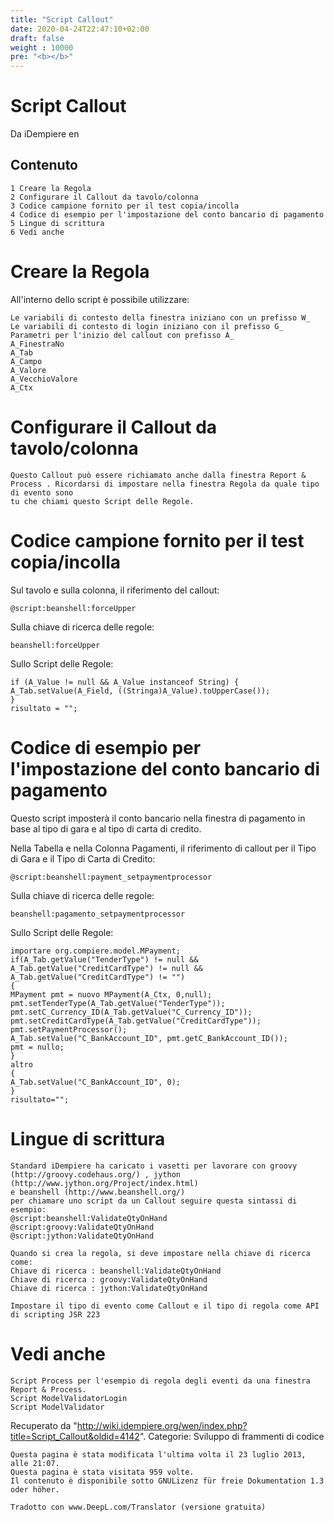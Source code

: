 ```yaml
---
title: "Script Callout"
date: 2020-04-24T22:47:10+02:00
draft: false
weight : 10000
pre: "<b></b>"
---
```



# Script Callout

Da iDempiere en

## Contenuto

```
1 Creare la Regola
2 Configurare il Callout da tavolo/colonna
3 Codice campione fornito per il test copia/incolla
4 Codice di esempio per l'impostazione del conto bancario di pagamento
5 Lingue di scrittura
6 Vedi anche
```
# Creare la Regola

All'interno dello script è possibile utilizzare:

```
Le variabili di contesto della finestra iniziano con un prefisso W_
Le variabili di contesto di login iniziano con il prefisso G_
Parametri per l'inizio del callout con prefisso A_
A_FinestraNo
A_Tab
A_Campo
A_Valore
A_VecchioValore
A_Ctx
```
# Configurare il Callout da tavolo/colonna


```
Questo Callout può essere richiamato anche dalla finestra Report & Process . Ricordarsi di impostare nella finestra Regola da quale tipo di evento sono
tu che chiami questo Script delle Regole.
```
# Codice campione fornito per il test copia/incolla

Sul tavolo e sulla colonna, il riferimento del callout:

```
@script:beanshell:forceUpper
```
Sulla chiave di ricerca delle regole:

```
beanshell:forceUpper
```
Sullo Script delle Regole:

```
if (A_Value != null && A_Value instanceof String) {
A_Tab.setValue(A_Field, ((Stringa)A_Value).toUpperCase());
}
risultato = "";
```

# Codice di esempio per l'impostazione del conto bancario di pagamento

Questo script imposterà il conto bancario nella finestra di pagamento in base al tipo di gara e al tipo di carta di credito.

Nella Tabella e nella Colonna Pagamenti, il riferimento di callout per il Tipo di Gara e il Tipo di Carta di Credito:

```
@script:beanshell:payment_setpaymentprocessor
```
Sulla chiave di ricerca delle regole:

```
beanshell:pagamento_setpaymentprocessor
```
Sullo Script delle Regole:

```
importare org.compiere.model.MPayment;
if(A_Tab.getValue("TenderType") != null && A_Tab.getValue("CreditCardType") != null && A_Tab.getValue("CreditCardType") != "")
{
MPayment pmt = nuovo MPayment(A_Ctx, 0,null);
pmt.setTenderType(A_Tab.getValue("TenderType"));
pmt.setC_Currency_ID(A_Tab.getValue("C_Currency_ID"));
pmt.setCreditCardType(A_Tab.getValue("CreditCardType"));
pmt.setPaymentProcessor();
A_Tab.setValue("C_BankAccount_ID", pmt.getC_BankAccount_ID());
pmt = nullo;
}
altro
{
A_Tab.setValue("C_BankAccount_ID", 0);
}
risultato="";
```
# Lingue di scrittura

```
Standard iDempiere ha caricato i vasetti per lavorare con groovy (http://groovy.codehaus.org/) , jython (http://www.jython.org/Project/index.html)
e beanshell (http://www.beanshell.org/)
per chiamare uno script da un Callout seguire questa sintassi di esempio:
@script:beanshell:ValidateQtyOnHand
@script:groovy:ValidateQtyOnHand
@script:jython:ValidateQtyOnHand
```
```
Quando si crea la regola, si deve impostare nella chiave di ricerca come:
Chiave di ricerca : beanshell:ValidateQtyOnHand
Chiave di ricerca : groovy:ValidateQtyOnHand
Chiave di ricerca : jython:ValidateQtyOnHand
```
```
Impostare il tipo di evento come Callout e il tipo di regola come API di scripting JSR 223
```
# Vedi anche

```
Script Process per l'esempio di regola degli eventi da una finestra Report & Process.
Script ModelValidatorLogin
Script ModelValidator
```
Recuperato da "http://wiki.idempiere.org/wen/index.php?title=Script_Callout&oldid=4142".
Categorie: Sviluppo di frammenti di codice

```
Questa pagina è stata modificata l'ultima volta il 23 luglio 2013, alle 21:07.
Questa pagina è stata visitata 959 volte.
Il contenuto è disponibile sotto GNULizenz für freie Dokumentation 1.3 oder höher.

Tradotto con www.DeepL.com/Translator (versione gratuita)
```



